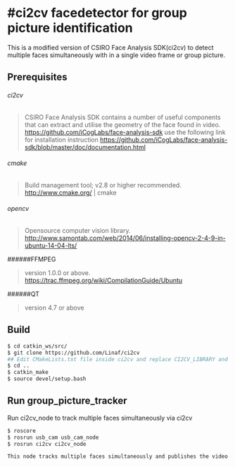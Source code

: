 #ci2cv facedetector for group picture identification
=================
This is a modified version of CSIRO Face Analysis SDK(ci2cv) to detect multiple faces simultaneously with in a single video frame or group picture.


Prerequisites
-------------
###### ci2cv
> CSIRO Face Analysis SDK contains a number of useful components that can extract and utilise the geometry of the face found in video. 
> https://github.com/iCogLabs/face-analysis-sdk
> use the following link for installation instruction
 https://github.com/iCogLabs/face-analysis-sdk/blob/master/doc/documentation.html


###### cmake
> Build management tool; v2.8 or higher recommended.
> http://www.cmake.org/ | cmake

###### opencv
> Opensource computer vision library.
> http://www.samontab.com/web/2014/06/installing-opencv-2-4-9-in-ubuntu-14-04-lts/

######FFMPEG
>  version 1.0.0 or above.
> https://trac.ffmpeg.org/wiki/CompilationGuide/Ubuntu

######QT
> version 4.7 or above 


Build
-----
```sh
$ cd catkin_ws/src/
$ git clone https://github.com/Linaf/ci2cv
## Edit CMakeLists.txt file inside ci2cv and replace CI2CV_LIBRARY and OpenCV_LIBS path by      		respective library paths of your system.
$ cd ..
$ catkin_make 
$ source devel/setup.bash
```

Run group_picture_tracker
-----------
Run ci2cv_node to track multiple faces simultaneously via ci2cv
```sh
$ roscore
$ rosrun usb_cam usb_cam_node
$ rosrun ci2cv ci2cv_node

This node tracks multiple faces simultaneously and publishes the video to a rostopic named "/ci2cv_node/output_video"



